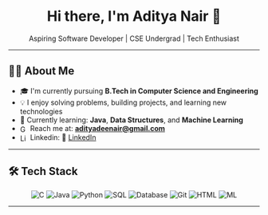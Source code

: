<h1 align="center">Hi there, I'm Aditya Nair 👋</h1>

<p align="center">
  Aspiring Software Developer |  CSE Undergrad  | Tech Enthusiast
</p>

---

## 🧑‍💻 About Me

- 🎓 I'm currently pursuing **B.Tech in Computer Science and Engineering**
- 💡 I enjoy solving problems, building projects, and learning new technologies
- 🌱 Currently learning: **Java**, **Data Structures**, and **Machine Learning**
- <img src="https://cdn.jsdelivr.net/gh/devicons/devicon/icons/google/google-original.svg" alt="Gmail" width="16" style="vertical-align:middle;"/> Reach me at: **adityadeenair@gmail.com**  
- <img src="https://cdn.jsdelivr.net/gh/devicons/devicon/icons/linkedin/linkedin-original.svg" alt="LinkedIn" width="16" style="vertical-align:middle;"/> Linkedin: 🔗 [LinkedIn](https://www.linkedin.com/in/aditya-d-nair-959762330/)



---

## 🛠️ Tech Stack

<div align="center">
  
![C](https://img.shields.io/badge/C-00599C?style=for-the-badge&logo=c&logoColor=white)
![Java](https://img.shields.io/badge/Java-007396?style=for-the-badge&logo=openjdk&logoColor=white)
![Python](https://img.shields.io/badge/Python-3776AB?style=for-the-badge&logo=python&logoColor=white)
![SQL](https://img.shields.io/badge/SQL-336791?style=for-the-badge&logo=postgresql&logoColor=white)
![Database](https://img.shields.io/badge/Database-4DB33D?style=for-the-badge&logo=databricks&logoColor=white)
![Git](https://img.shields.io/badge/Git-F05032?style=for-the-badge&logo=git&logoColor=white)
![HTML](https://img.shields.io/badge/HTML-E34F26?style=for-the-badge&logo=html5&logoColor=white)
![ML](https://img.shields.io/badge/Machine%20Learning-FF6F00?style=for-the-badge&logo=tensorflow&logoColor=white)











</div>

---

